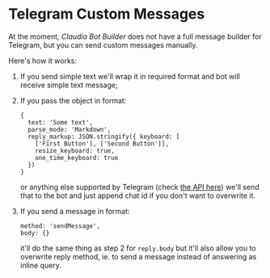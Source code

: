 # Telegram Custom Messages

At the moment, _Claudia Bot Builder_ does not have a full message builder for Telegram, but you can send custom messages manually.

Here's how it works:

1. If you send simple text we'll wrap it in required format and bot will receive simple text message;

2. If you pass the object in format:

   ```
   {
     text: 'Some text',
     parse_mode: 'Markdown',
     reply_markup: JSON.stringify({ keyboard: [
       ['First Button'], ['Second Button']],
       resize_keyboard: true,
       one_time_keyboard: true
     })
   }
   ```
   or anything else supported by Telegram (check [the API here](https://core.telegram.org/bots/api#sendmessage)) we'll send that to the bot and just append chat id if you don't want to overwrite it.

3. If you send a message in format:

   ```
   method: 'sendMessage',
   body: {}
   ```
   it'll do the same thing as step 2 for `reply.body` but it'll also allow you to overwrite reply method, ie. to send a message instead of answering as inline query.
